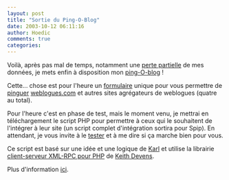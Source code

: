 ```yaml
---
layout: post
title: "Sortie du Ping-O-Blog"
date: 2003-10-12 06:11:16
author: Hoedic
comments: true
categories: 
---
```



Voilà, après pas mal de temps, notamment une <a href="blog67.html" title="De retour">perte partielle</a> de mes données, je mets enfin à disposition mon [ping-O-blog](blog4.html) !

Cette... chose est pour l'heure un [formulaire](blog4.html#form-ping) unique pour vous permettre de <a href="http://www.weblogues.com/?api" title="Qu'est-ce qu'un ping">pinguer</a> [weblogues.com](http://www.weblogues.com/) et autres sites agrégateurs de weblogues (quatre au total).

Pour l'heure c'est en phase de test, mais le moment venu, je mettrai en téléchargement le script PHP pour permettre à ceux qui le souhaitent de l'intégrer à leur site (un script complet d'intégration sortira pour Spip). En attendant, je vous invite à le [tester](blog4.html#form-ping) et à me dire si ça marche bien pour vous.

Ce script est basé sur une idée et une logique de <a href="http://www.la-grange.net/" title="Karl & Cow">Karl</a> et utilise la librairie [client-serveur XML-RPC pour PHP](http://keithdevens.com/software/xmlrpc/) de [Keith Devens](http://keithdevens.com/).

Plus d'information [ici](blog4.html).